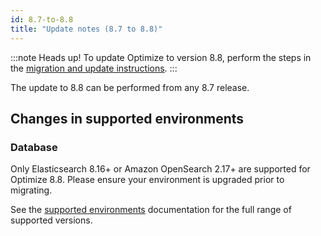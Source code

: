 ```yaml
---
id: 8.7-to-8.8
title: "Update notes (8.7 to 8.8)"
---
```


:::note Heads up!
To update Optimize to version 8.8, perform the steps in the [migration and update instructions](./instructions.md).
:::

The update to 8.8 can be performed from any 8.7 release.

## Changes in supported environments

### Database

Only Elasticsearch 8.16+ or Amazon OpenSearch 2.17+ are supported for Optimize 8.8. Please ensure your environment is upgraded prior to migrating.

See the [supported environments](/reference/supported-environments.md#component-requirements) documentation for the full range of supported versions.
